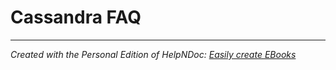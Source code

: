 # Cassandra FAQ


***
_Created with the Personal Edition of HelpNDoc: [Easily create EBooks](<https://www.helpndoc.com/feature-tour>)_
